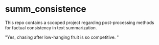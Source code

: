 # summ_consistence

This repo contains a scooped project regarding post-processing methods for factual consistency in text summarization. 

"Yes, chasing after low-hanging fruit is so competitive. "
